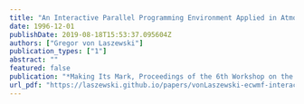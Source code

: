 ```yaml
---
title: "An Interactive Parallel Programming Environment Applied in Atmospheric Science"
date: 1996-12-01
publishDate: 2019-08-18T15:53:37.095604Z
authors: ["Gregor von Laszewski"]
publication_types: ["1"]
abstract: ""
featured: false
publication: "*Making Its Mark, Proceedings of the 6th Workshop on the Use of Parallel Processors in Meteorology*"
url_pdf: "https://laszewski.github.io/papers/vonLaszewski-ecwmf-interactive.pdf"
---
```



